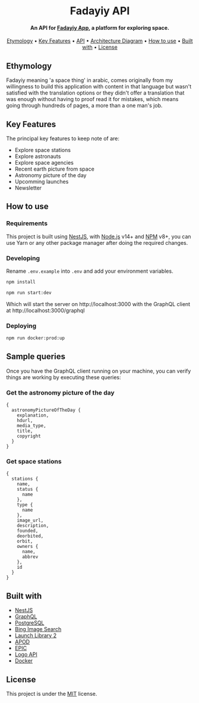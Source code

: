 <h1 align="center">Fadayiy API</h1>

<h4 align="center">An API for <a href="https://github.com/AmineAML/fadayiy-app" target="_blank">Fadayiy App</a>, a platform for exploring space.</h4>

<p align="center">
  <a href="#etymology">Etymology</a> •
  <a href="#key-features">Key Features</a> •
  <a href="#api">API</a> •
  <a href="#architecture-diagram">Architecture Diagram</a> •
  <a href="#how-to-use">How to use</a> •
  <a href="#built-with">Built with</a> •
  <a href="#license">License</a>
</p>

## Ethymology

Fadayiy meaning 'a space thing' in arabic, comes originally from my willingness to build this application with content in that language but wasn't satisfied with the translation options or they didn't offer a translation that was enough without having to proof read it for mistakes, which means going through hundreds of pages, a more than a one man's job.

## Key Features

The principal key features to keep note of are:

- Explore space stations
- Explore astronauts
- Explore space agencies
- Recent earth picture from space
- Astronomy picture of the day
- Upcomming launches
- Newsletter

<!-- ## Architecture Diagram

![Fadayiy Architecture](./docs/diagrams/architecture.svg)  
C4 Model Diagram -->

## How to use

### Requirements

This project is built using [NestJS](https://docs.nestjs.com/#installation), with [Node.js](https://nodejs.org/en/) v14+ and [NPM](https://docs.npmjs.com/downloading-and-installing-node-js-and-npm) v8+, you can use Yarn or any other package manager after doing the required changes.

### Developing
Rename `.env.example` into `.env` and add your environment variables.
```bash
npm install

npm run start:dev
```
Which will start the server on http://localhost:3000 with the GraphQL client at http://localhost:3000/graphql

### Deploying
```bash
npm run docker:prod:up
```

## Sample queries
Once you have the GraphQL client running on your machine, you can verify things are working by executing these queries:

### Get the astronomy picture of the day
```
{
  astronomyPictureOfTheDay {
    explanation,
    hdurl,
    media_type,
    title,
    copyright
  }
}
```

### Get space stations
```
{
  stations {
    name,
    status {
      name
    },
    type {
      name
    },
    image_url,
    description,
    founded,
    deorbited,
    orbit,
    owners {
      name,
      abbrev
    },
    id
  }
}
```

## Built with

- [NestJS](https://nestjs.com/)
- [GraphQL](https://graphql.org/)
- [PostgreSQL](https://www.postgresql.org/)
- [Bing Image Search](https://rapidapi.com/microsoft-azure-org-microsoft-cognitive-services/api/bing-image-search1)
- [Launch Library 2](https://thespacedevs.com/llapi)
- [APOD](https://api.nasa.gov/#browseAPI)
- [EPIC](https://api.nasa.gov/#browseAPI)
- [Logo API](https://clearbit.com/logo)
- [Docker](https://www.docker.com/)

## License

This project is under the [MIT](https://github.com/AmineAML/fadayiy-api/blob/main/LICENSE) license.